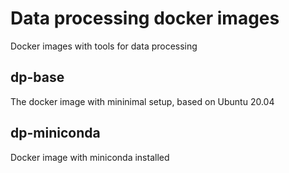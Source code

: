 # Data processing docker images

Docker images with tools for data processing

## dp-base

The docker image with mininimal setup, based on Ubuntu 20.04

## dp-miniconda

Docker image with miniconda installed


